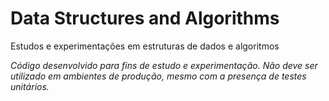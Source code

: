 # Data Structures and Algorithms

Estudos e experimentações em estruturas de dados e algoritmos

_Código desenvolvido para fins de estudo e experimentação. Não deve ser utilizado em ambientes de produção, mesmo com a presença de testes unitários._
